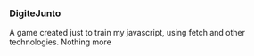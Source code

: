### DigiteJunto

A game created just to train my javascript, using fetch and other technologies. Nothing more
